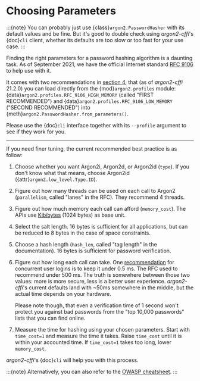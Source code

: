 # Choosing Parameters

:::{note}
You can probably just use {class}`argon2.PasswordHasher` with its default values and be fine.
But it's good to double check using *argon2-cffi*'s {doc}`cli` client, whether its defaults are too slow or too fast for your use case.
:::

Finding the right parameters for a password hashing algorithm is a daunting task.
As of September 2021, we have the official Internet standard [RFC 9106] to help use with it.

It comes with two recommendations in [section 4](https://www.rfc-editor.org/rfc/rfc9106.html#section-4), that (as of *argon2-cffi* 21.2.0) you can load directly from the {mod}`argon2.profiles` module: {data}`argon2.profiles.RFC_9106_HIGH_MEMORY` (called "FIRST RECOMMENDED") and {data}`argon2.profiles.RFC_9106_LOW_MEMORY` ("SECOND RECOMMENDED") into {meth}`argon2.PasswordHasher.from_parameters()`.

Please use the {doc}`cli` interface together with its `--profile` argument to see if they work for you.

---

If you need finer tuning, the current recommended best practice is as follow:

1. Choose whether you want Argon2i, Argon2d, or Argon2id (`type`).
   If you don't know what that means, choose Argon2id ({attr}`argon2.low_level.Type.ID`).

2. Figure out how many threads can be used on each call to Argon2 (`parallelism`, called "lanes" in the RFC).
   They recommend 4 threads.

3. Figure out how much memory each call can afford (`memory_cost`).
   The APIs use [Kibibytes] (1024 bytes) as base unit.

4. Select the salt length.
   16 bytes is sufficient for all applications, but can be reduced to 8 bytes in the case of space constraints.

5. Choose a hash length (`hash_len`, called "tag length" in the documentation).
   16 bytes is sufficient for password verification.

6. Figure out how long each call can take.
   One [recommendation](https://web.archive.org/web/20160304024620/https://www.nccgroup.trust/us/about-us/newsroom-and-events/blog/2015/march/enough-with-the-salts-updates-on-secure-password-schemes/) for concurrent user logins is to keep it under 0.5 ms.
   The RFC used to recommend under 500 ms.
   The truth is somewhere between those two values: more is more secure, less is a better user experience.
   *argon2-cffi*'s current defaults land with ~50ms somewhere in the middle, but the actual time depends on your hardware.

   Please note though, that even a verification time of 1 second won't protect you against bad passwords from the "top 10,000 passwords" lists that you can find online.

7. Measure the time for hashing using your chosen parameters.
   Start with `time_cost=1` and measure the time it takes.
   Raise `time_cost` until it is within your accounted time.
   If `time_cost=1` takes too long, lower `memory_cost`.

*argon2-cffi*'s {doc}`cli` will help you with this process.

:::{note}
Alternatively, you can also refer to the [OWASP cheatsheet](https://cheatsheetseries.owasp.org/cheatsheets/Password_Storage_Cheat_Sheet.html#argon2id).
:::

[kibibytes]: https://en.wikipedia.org/wiki/Kibibyte
[rfc 9106]: https://www.rfc-editor.org/rfc/rfc9106.html
